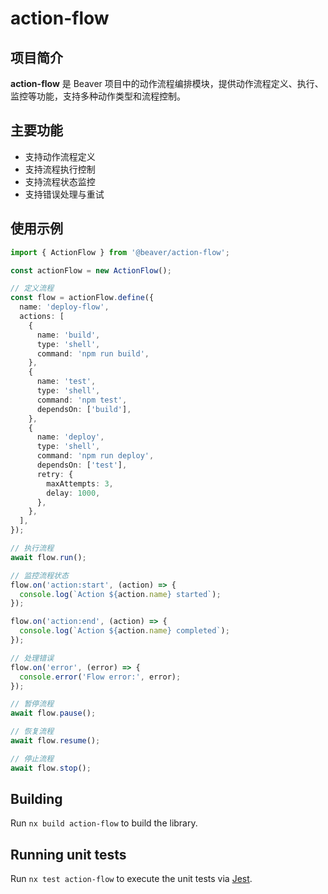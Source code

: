 # action-flow

## 项目简介

**action-flow** 是 Beaver 项目中的动作流程编排模块，提供动作流程定义、执行、监控等功能，支持多种动作类型和流程控制。

## 主要功能

- 支持动作流程定义
- 支持流程执行控制
- 支持流程状态监控
- 支持错误处理与重试

## 使用示例

```typescript
import { ActionFlow } from '@beaver/action-flow';

const actionFlow = new ActionFlow();

// 定义流程
const flow = actionFlow.define({
  name: 'deploy-flow',
  actions: [
    {
      name: 'build',
      type: 'shell',
      command: 'npm run build',
    },
    {
      name: 'test',
      type: 'shell',
      command: 'npm test',
      dependsOn: ['build'],
    },
    {
      name: 'deploy',
      type: 'shell',
      command: 'npm run deploy',
      dependsOn: ['test'],
      retry: {
        maxAttempts: 3,
        delay: 1000,
      },
    },
  ],
});

// 执行流程
await flow.run();

// 监控流程状态
flow.on('action:start', (action) => {
  console.log(`Action ${action.name} started`);
});

flow.on('action:end', (action) => {
  console.log(`Action ${action.name} completed`);
});

// 处理错误
flow.on('error', (error) => {
  console.error('Flow error:', error);
});

// 暂停流程
await flow.pause();

// 恢复流程
await flow.resume();

// 停止流程
await flow.stop();
```

## Building

Run `nx build action-flow` to build the library.

## Running unit tests

Run `nx test action-flow` to execute the unit tests via [Jest](https://jestjs.io).
